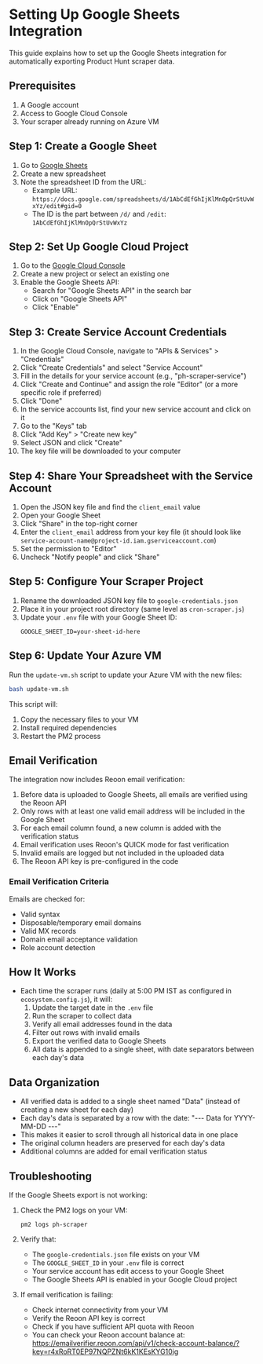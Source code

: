# Setting Up Google Sheets Integration

This guide explains how to set up the Google Sheets integration for automatically exporting Product Hunt scraper data.

## Prerequisites

1. A Google account
2. Access to Google Cloud Console
3. Your scraper already running on Azure VM

## Step 1: Create a Google Sheet

1. Go to [Google Sheets](https://sheets.google.com)
2. Create a new spreadsheet
3. Note the spreadsheet ID from the URL:
   - Example URL: `https://docs.google.com/spreadsheets/d/1AbCdEfGhIjKlMnOpQrStUvWxYz/edit#gid=0`
   - The ID is the part between `/d/` and `/edit`: `1AbCdEfGhIjKlMnOpQrStUvWxYz`

## Step 2: Set Up Google Cloud Project

1. Go to the [Google Cloud Console](https://console.cloud.google.com/)
2. Create a new project or select an existing one
3. Enable the Google Sheets API:
   - Search for "Google Sheets API" in the search bar
   - Click on "Google Sheets API"
   - Click "Enable"

## Step 3: Create Service Account Credentials

1. In the Google Cloud Console, navigate to "APIs & Services" > "Credentials"
2. Click "Create Credentials" and select "Service Account"
3. Fill in the details for your service account (e.g., "ph-scraper-service")
4. Click "Create and Continue" and assign the role "Editor" (or a more specific role if preferred)
5. Click "Done"
6. In the service accounts list, find your new service account and click on it
7. Go to the "Keys" tab
8. Click "Add Key" > "Create new key"
9. Select JSON and click "Create"
10. The key file will be downloaded to your computer

## Step 4: Share Your Spreadsheet with the Service Account

1. Open the JSON key file and find the `client_email` value
2. Open your Google Sheet
3. Click "Share" in the top-right corner
4. Enter the `client_email` address from your key file (it should look like `service-account-name@project-id.iam.gserviceaccount.com`)
5. Set the permission to "Editor"
6. Uncheck "Notify people" and click "Share"

## Step 5: Configure Your Scraper Project

1. Rename the downloaded JSON key file to `google-credentials.json`
2. Place it in your project root directory (same level as `cron-scraper.js`)
3. Update your `.env` file with your Google Sheet ID:
   ```
   GOOGLE_SHEET_ID=your-sheet-id-here
   ```

## Step 6: Update Your Azure VM

Run the `update-vm.sh` script to update your Azure VM with the new files:

```bash
bash update-vm.sh
```

This script will:
1. Copy the necessary files to your VM
2. Install required dependencies
3. Restart the PM2 process

## Email Verification

The integration now includes Reoon email verification:

1. Before data is uploaded to Google Sheets, all emails are verified using the Reoon API
2. Only rows with at least one valid email address will be included in the Google Sheet
3. For each email column found, a new column is added with the verification status
4. Email verification uses Reoon's QUICK mode for fast verification
5. Invalid emails are logged but not included in the uploaded data
6. The Reoon API key is pre-configured in the code

### Email Verification Criteria

Emails are checked for:
- Valid syntax
- Disposable/temporary email domains
- Valid MX records
- Domain email acceptance validation
- Role account detection

## How It Works

- Each time the scraper runs (daily at 5:00 PM IST as configured in `ecosystem.config.js`), it will:
  1. Update the target date in the `.env` file
  2. Run the scraper to collect data
  3. Verify all email addresses found in the data
  4. Filter out rows with invalid emails
  5. Export the verified data to Google Sheets
  6. All data is appended to a single sheet, with date separators between each day's data

## Data Organization

- All verified data is added to a single sheet named "Data" (instead of creating a new sheet for each day)
- Each day's data is separated by a row with the date: "--- Data for YYYY-MM-DD ---"
- This makes it easier to scroll through all historical data in one place
- The original column headers are preserved for each day's data
- Additional columns are added for email verification status

## Troubleshooting

If the Google Sheets export is not working:

1. Check the PM2 logs on your VM:
   ```
   pm2 logs ph-scraper
   ```

2. Verify that:
   - The `google-credentials.json` file exists on your VM
   - The `GOOGLE_SHEET_ID` in your `.env` file is correct
   - Your service account has edit access to your Google Sheet
   - The Google Sheets API is enabled in your Google Cloud project
   
3. If email verification is failing:
   - Check internet connectivity from your VM
   - Verify the Reoon API key is correct
   - Check if you have sufficient API quota with Reoon
   - You can check your Reoon account balance at: https://emailverifier.reoon.com/api/v1/check-account-balance/?key=r4xRoRT0EP97NQPZNt6kK1KEsKYG10ig